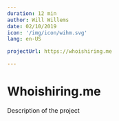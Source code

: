 ```yaml
---
duration: 12 min
author: Will Willems
date: 02/10/2019
icon: '/img/icon/wihm.svg'
lang: en-US

projectUrl: https://whoishiring.me

---
```


# Whoishiring.me

Description of the project